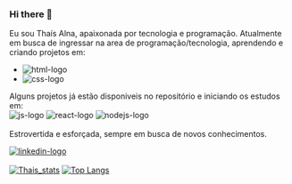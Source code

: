 ### Hi there 👋
Eu sou Thaís Alna, apaixonada por tecnologia e programação. 
Atualmente em busca de ingressar na area de programação/tecnologia, aprendendo e criando projetos em:
<br>
- <img src="https://img.shields.io/badge/HTML5-E34F26?style=for-the-badge&logo=html5&logoColor=white" alt="html-logo" />
- <img src="https://img.shields.io/badge/CSS3-1572B6?style=for-the-badge&logo=css3&logoColor=white" alt="css-logo" />

Alguns projetos já estão disponiveis no repositório e iniciando os estudos em:
<br>
<img src="https://img.shields.io/badge/JavaScript-323330?style=for-the-badge&logo=javascript&logoColor=F7DF1E" alt="js-logo" />
<img src="https://img.shields.io/badge/React-20232A?style=for-the-badge&logo=react&logoColor=61DAFB" alt="react-logo" />
<img src="https://img.shields.io/badge/Node.js-43853D?style=for-the-badge&logo=node.js&logoColor=white" alt="nodejs-logo" />
<br>
<br>
Estrovertida e esforçada, sempre em busca de novos conhecimentos.

<a href="https://www.linkedin.com/in/pinho-thais/"><img src="https://img.shields.io/badge/LinkedIn-0077B5?style=for-the-badge&logo=linkedin&logoColor=white" alt="linkedin-logo" /> </a>
<br>
<br>
[![Thais_stats](https://github-readme-stats.vercel.app/api?username=thaisalna)](https://github.com/anuraghazra/github-readme-stats)
[![Top Langs](https://github-readme-stats.vercel.app/api/top-langs/?username=thaisalna)](https://github.com/anuraghazra/github-readme-stats)

<!--
**thaisalna/thaisalna** is a ✨ _special_ ✨ repository because its `README.md` (this file) appears on your GitHub profile.

Here are some ideas to get you started:

- 🔭 I’m currently working on ...
- 🌱 I’m currently learning ...
- 👯 I’m looking to collaborate on ...
- 🤔 I’m looking for help with ...
- 💬 Ask me about ...
- 📫 How to reach me: ...
- 😄 Pronouns: ...
- ⚡ Fun fact: ...
-->
